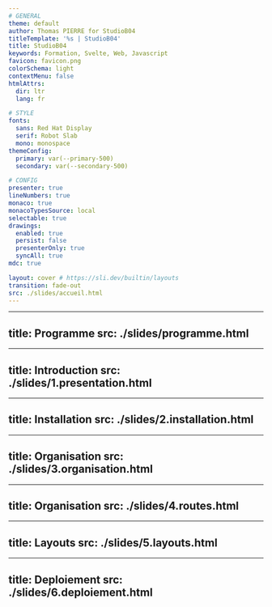 ```yaml
---
# GENERAL
theme: default
author: Thomas PIERRE for StudioB04
titleTemplate: '%s | StudioB04'
title: StudioB04
keywords: Formation, Svelte, Web, Javascript
favicon: favicon.png
colorSchema: light
contextMenu: false
htmlAttrs:
  dir: ltr  
  lang: fr

# STYLE
fonts:
  sans: Red Hat Display
  serif: Robot Slab
  mono: monospace
themeConfig:
  primary: var(--primary-500)
  secondary: var(--secondary-500)

# CONFIG
presenter: true
lineNumbers: true
monaco: true
monacoTypesSource: local
selectable: true
drawings:
  enabled: true
  persist: false
  presenterOnly: true
  syncAll: true
mdc: true

layout: cover # https://sli.dev/builtin/layouts
transition: fade-out
src: ./slides/accueil.html
---
```


--- 
title: Programme
src: ./slides/programme.html
---


--- 
title: Introduction
src: ./slides/1.presentation.html
---


--- 
title: Installation
src: ./slides/2.installation.html
---


--- 
title: Organisation
src: ./slides/3.organisation.html
---


--- 
title: Organisation
src: ./slides/4.routes.html
---

--- 
title: Layouts
src: ./slides/5.layouts.html
---

--- 
title: Deploiement
src: ./slides/6.deploiement.html
---

